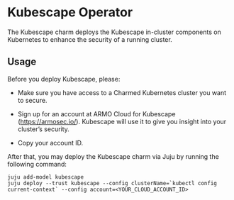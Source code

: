# Kubescape Operator

The Kubescape charm deploys the Kubescape in-cluster components on Kubernetes to enhance the security of a running cluster.

## Usage

Before you deploy Kubescape, please:

- Make sure you have access to a Charmed Kubernetes cluster you want to secure.

- Sign up for an account at ARMO Cloud for Kubescape (https://armosec.io/).
Kubescape will use it to give you insight into your cluster’s security.

- Copy your account ID.

After that, you may deploy the Kubescape charm via Juju by running the following command:

```
juju add-model kubescape
juju deploy --trust kubescape --config clusterName=`kubectl config current-context` --config account=<YOUR_CLOUD_ACCOUNT_ID>
```

